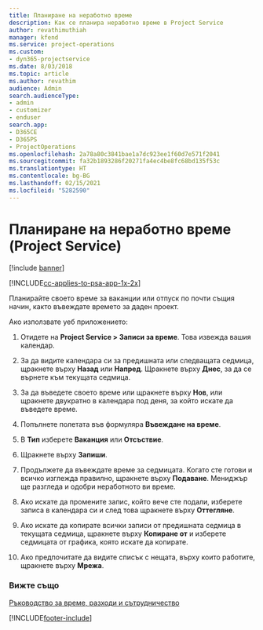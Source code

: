 ```yaml
---
title: Планиране на неработно време
description: Как се планира неработно време в Project Service
author: revathimuthiah
manager: kfend
ms.service: project-operations
ms.custom:
- dyn365-projectservice
ms.date: 8/03/2018
ms.topic: article
ms.author: revathim
audience: Admin
search.audienceType:
- admin
- customizer
- enduser
search.app:
- D365CE
- D365PS
- ProjectOperations
ms.openlocfilehash: 2a78a80c3841bae1a7dc923ee1f60d7e571f2041
ms.sourcegitcommit: fa32b1893286f20271fa4ec4be8fc68bd135f53c
ms.translationtype: HT
ms.contentlocale: bg-BG
ms.lasthandoff: 02/15/2021
ms.locfileid: "5282590"
---
```

# <a name="schedule-time-off-project-service"></a>Планиране на неработно време (Project Service)

[!include [banner](../includes/psa-now-project-operations.md)]

[!INCLUDE[cc-applies-to-psa-app-1x-2x](../includes/cc-applies-to-psa-app-1x-2x.md)]

Планирайте своето време за ваканции или отпуск по почти същия начин, както въвеждате времето за даден проект.  
  
 Ако използвате уеб приложението:  
  
1.  Отидете на **Project Service > Записи за време**. Това извежда вашия календар.  
  
2.  За да видите календара си за предишната или следващата седмица, щракнете върху **Назад** или **Напред**. Щракнете върху **Днес**, за да се върнете към текущата седмица.  
  
3.  За да въведете своето време или щракнете върху **Нов**, или щракнете двукратно в календара под деня, за който искате да въведете време.  
  
4.  Попълнете полетата във формуляра **Въвеждане на време**.  
  
5.  В **Тип** изберете **Ваканция** или **Отсъствие**.  
  
6.  Щракнете върху **Запиши**.  
  
7.  Продължете да въвеждате време за седмицата. Когато сте готови и всичко изглежда правилно, щракнете върху **Подаване**. Мениджър ще разгледа и одобри неработното ви време.  
  
8.  Ако искате да промените запис, който вече сте подали, изберете записа в календара си и след това щракнете върху **Оттегляне**.  
  
9. Ако искате да копирате всички записи от предишната седмица в текущата седмица, щракнете върху **Копиране от** и изберете седмицата от графика, която искате да копирате.  
  
10. Ако предпочитате да видите списък с нещата, върху които работите, щракнете върху **Мрежа**.  
  
### <a name="see-also"></a>Вижте също  
 [Ръководство за време, разходи и сътрудничество](../psa/time-expense-collaboration-guide.md)


[!INCLUDE[footer-include](../includes/footer-banner.md)]